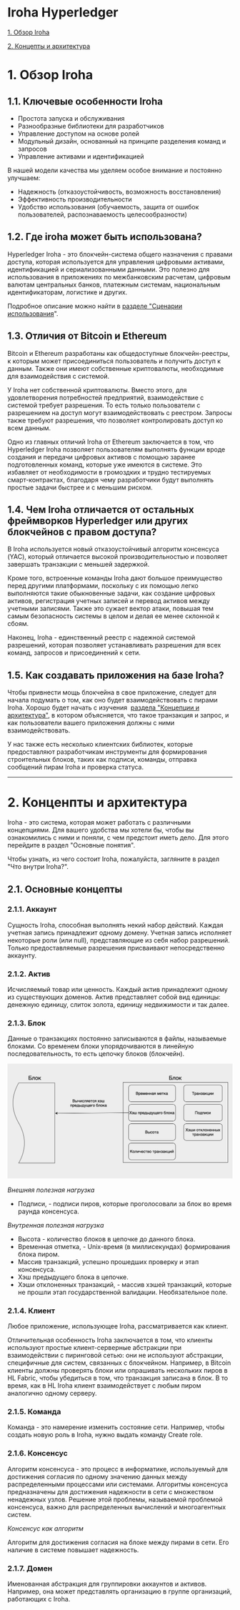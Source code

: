 # Iroha Hyperledger
[1. Обзор Iroha](#link1)

[2. Концепты и архитектура](#link2)

# 1. <a name="link1"></a>Обзор Iroha
## 1.1. Ключевые особенности Iroha
- Простота запуска и обслуживания
- Разнообразные библиотеки для разработчиков  
- Управление доступом на основе ролей  
- Модульный дизайн, основанный на принципе разделения команд и запросов  
- Управление активами и идентификацией  

В нашей модели качества мы уделяем особое внимание и постоянно улучшаем:  

- Надежность (отказоустойчивость, возможность восстановления)  
- Эффективность производительности 
- Удобство использования (обучаемость, защита от ошибок пользователей, распознаваемость целесообразности)

## 1.2. Где iroha может быть использована?

Hyperledger Iroha - это блокчейн-система общего назначения с правами доступа, которая используется для управления цифровыми активами, идентификацией и сериализованными данными. Это полезно для использования в приложениях по межбанковским расчетам, цифровым валютам центральных банков, платежным системам, национальным идентификаторам, логистике и других. 

Подробное описание можно найти в [разделе "Сценарии использования](https://iroha.readthedocs.io/en/develop/develop/cases.html)".

## 1.3. Отличия от Bitcoin и Ethereum

Bitcoin и Ethereum разработаны как общедоступные блокчейн-реестры, к которым может присоединиться пользователь и получить доступ к данным. Также они имеют собственные криптовалюты, необходимые для взаимодействия с системой.

У Iroha нет собственной криптовалюты. Вместо этого, для удовлетворения потребностей предприятий, взаимодействие с системой требует разрешения. То есть только пользователи с разрешением на доступ могут взаимодействовать с реестром. Запросы также требуют разрешения, что позволяет контролировать доступ ко всем данным. 

Одно из главных отличий Iroha от Ethereum заключается в том, что Hyperledger Iroha позволяет пользователям выполнять функции вроде создания и передачи цифровых активов с помощью заранее подготовленных команд, которые уже имеются в системе. Это избавляет от необходимости в громоздких и трудно тестируемых смарт-контрактах, благодаря чему разработчики будут выполнять простые задачи быстрее и с меньшим риском.

## **1.4.** Чем Iroha отличается от остальных фреймворков Hyperledger или других блокчейнов с правом доступа?

В Iroha используется новый отказоустойчивый алгоритм консенсуса (YAC), который отличается высокой производительностью и позволяет завершать транзакции с меньшей задержкой.  

Кроме того, встроенные команды Iroha дают большое преимущество перед другими платформами, поскольку с их помощью легко выполняются такие обыкновенные задачи, как создание цифровых активов, регистрация учетных записей и перевод активов между учетными записями. Также это сужает вектор атаки, повышая тем самым безопасность системы в целом и делая ее менее склонной к сбоям.  

Наконец, Iroha - единственный реестр с надежной системой разрешений, которая позволяет устанавливать разрешения для всех команд, запросов и присоединений к сети.

## **1.5.** **Как создавать приложения на базе Iroha?**  

Чтобы привнести мощь блокчейна в свое приложение, следует для начала подумать о том, как оно будет взаимодействовать с пирами Iroha. Хорошо будет начать с изучения  [раздела "Концепции и архитектура"](https://iroha.readthedocs.io/en/develop/concepts_architecture/index.html), в котором объясняется, что такое транзакция и запрос, и как пользователи вашего приложения должны с ними взаимодействовать.  

У нас также есть несколько клиентских библиотек, которые предоставляют разработчикам инструменты для формирования строительных блоков, таких как подписи, команды, отправка сообщений пирам Iroha и проверка статуса.

  
____
# 2. <a name="link2"></a>Конценпты и архитектура

Iroha - это система, которая может работать с различными концепциями. Для вашего удобства мы хотели бы, чтобы вы ознакомились с ними и поняли, с чем предстоит иметь дело. Для этого перейдите в раздел "Основные понятия".  

Чтобы узнать, из чего состоит Iroha, пожалуйста, загляните в раздел "Что внутри Iroha?".

## 2.1. Основные концепты
### 2.1.1. Аккаунт
Сущность Iroha, способная выполнять некий набор действий. Каждая учетная запись принадлежит одному домену.
Учетная запись исполняет некоторые роли (или null), представляющие из себя набор разрешений. Только предоставляемые разрешения присваивают непосредственно аккаунту.

### 2.1.2. Актив
Исчисляемый товар или ценность. Каждый актив принадлежит одному из существующих доменов. Актив представляет собой вид единицы: денежную единицу, слиток золота, единицу недвижимости и так далее.

### 2.1.3. Блок
Данные о транзакциях постоянно записываются в файлы, называемые блоками. 
Со временем блоки упорядочиваются в линейную последовательность, то есть цепочку блоков (блокчейн). 

![block](https://github.com/smarha/tech-writing-files/blob/main/Screenshot%202024-05-11%20at%2020.01.18.png)  

*Внешняя полезная нагрузка*
- Подписи, - подписи пиров, которые проголосовали за блок во время раунда консенсуса.

*Внутренная полезная нагрузка*
- Высота - количество блоков в цепочке до данного блока.
- Временная отметка, - Unix-время (в миллисекундах) формирования блока пиром.
- Массив транзакций, успешно прошедших проверку и этап консенсуса.
- Хэш предыдущего блока в цепочке.
- Хэши отклоненных транзакций, - массив хэшей транзакций, которые не прошли этап государственной валидации. Необязательное поле.

### 2.1.4. Клиент
Любое приложение, использующее Iroha, рассматривается как клиент.

Отличительная особенность Iroha заключается в том, что клиенты используют простые клиент-серверные абстракции при взаимодействии с пиринговой сетью: они не используют абстракции, специфичные для систем, связанных с блокчейном. 
Например, в Bitcoin клиенты должны проверять блоки или опрашивать нескольких пиров в HL Fabric, чтобы убедиться в том, что транзакция записана в блок. В то время, как в HL Iroha клиент взаимодействует с любым пиром аналогично одному серверу.

### 2.1.5. Команда
Команда - это намерение изменить состояние сети. Например, чтобы создать новую роль в Iroha, нужно выдать команду Create role.

### 2.1.6. Консенсус
Алгоритм консенсуса - это процесс в информатике, используемый для достижения согласия по одному значению данных между распределенными процессами или системами. Алгоритмы консенсуса предназначены для достижения надежности в сети с множеством ненадежных узлов. Решение этой проблемы, называемой проблемой консенсуса, важно для распределенных вычислений и многоагентных систем.

*Консенсус как алгоритм*

Алгоритм для достижения согласия на блоке между пирами в сети. Его наличие в системе повышает надежность.

### 2.1.7. Домен
Именованная абстракция для группировки аккаунтов и активов. Например, она может представлять организацию в группе организаций, работающих с Iroha.
